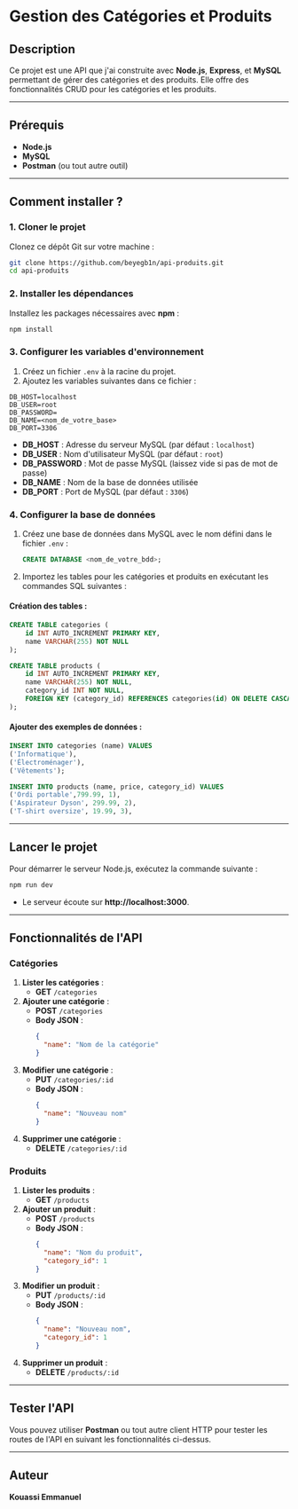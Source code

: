 # Gestion des Catégories et Produits

## Description

Ce projet est une API que j'ai construite avec **Node.js**, **Express**, et **MySQL** permettant de gérer des catégories et des produits. Elle offre des fonctionnalités CRUD pour les catégories et les produits.

---

## Prérequis

- **Node.js**
- **MySQL**
- **Postman** (ou tout autre outil)

---

## Comment installer ?

### 1. Cloner le projet

Clonez ce dépôt Git sur votre machine :

```bash
git clone https://github.com/beyegb1n/api-produits.git
cd api-produits
```

### 2. Installer les dépendances

Installez les packages nécessaires avec **npm** :

```bash
npm install
```

### 3. Configurer les variables d'environnement

1. Créez un fichier `.env` à la racine du projet.
2. Ajoutez les variables suivantes dans ce fichier :

```env
DB_HOST=localhost
DB_USER=root
DB_PASSWORD=
DB_NAME=<nom_de_votre_base>
DB_PORT=3306
```

- **DB_HOST** : Adresse du serveur MySQL (par défaut : `localhost`)
- **DB_USER** : Nom d'utilisateur MySQL (par défaut : `root`)
- **DB_PASSWORD** : Mot de passe MySQL (laissez vide si pas de mot de passe)
- **DB_NAME** : Nom de la base de données utilisée
- **DB_PORT** : Port de MySQL (par défaut : `3306`)

### 4. Configurer la base de données

1. Créez une base de données dans MySQL avec le nom défini dans le fichier `.env` :
   ```sql
   CREATE DATABASE <nom_de_votre_bdd>;
   ```
2. Importez les tables pour les catégories et produits en exécutant les commandes SQL suivantes :

#### Création des tables :

```sql
CREATE TABLE categories (
    id INT AUTO_INCREMENT PRIMARY KEY,
    name VARCHAR(255) NOT NULL
);

CREATE TABLE products (
    id INT AUTO_INCREMENT PRIMARY KEY,
    name VARCHAR(255) NOT NULL,
    category_id INT NOT NULL,
    FOREIGN KEY (category_id) REFERENCES categories(id) ON DELETE CASCADE
);
```

#### Ajouter des exemples de données :

```sql
INSERT INTO categories (name) VALUES
('Informatique'),
('Électroménager'),
('Vêtements');

INSERT INTO products (name, price, category_id) VALUES
('Ordi portable',799.99, 1),
('Aspirateur Dyson', 299.99, 2),
('T-shirt oversize', 19.99, 3),
```

---

## Lancer le projet

Pour démarrer le serveur Node.js, exécutez la commande suivante :

```bash
npm run dev
```

- Le serveur écoute sur **http://localhost:3000**.

---

## Fonctionnalités de l'API

### Catégories

1. **Lister les catégories** :
   - **GET** `/categories`
2. **Ajouter une catégorie** :
   - **POST** `/categories`
   - **Body JSON** :
     ```json
     {
       "name": "Nom de la catégorie"
     }
     ```
3. **Modifier une catégorie** :
   - **PUT** `/categories/:id`
   - **Body JSON** :
     ```json
     {
       "name": "Nouveau nom"
     }
     ```
4. **Supprimer une catégorie** :
   - **DELETE** `/categories/:id`

### Produits

1. **Lister les produits** :
   - **GET** `/products`
2. **Ajouter un produit** :
   - **POST** `/products`
   - **Body JSON** :
     ```json
     {
       "name": "Nom du produit",
       "category_id": 1
     }
     ```
3. **Modifier un produit** :
   - **PUT** `/products/:id`
   - **Body JSON** :
     ```json
     {
       "name": "Nouveau nom",
       "category_id": 1
     }
     ```
4. **Supprimer un produit** :
   - **DELETE** `/products/:id`

---

## Tester l'API

Vous pouvez utiliser **Postman** ou tout autre client HTTP pour tester les routes de l'API en suivant les fonctionnalités ci-dessus.

---

## Auteur

**Kouassi Emmanuel**
